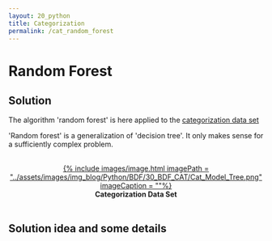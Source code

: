 ```yaml
---
layout: 20_python
title: Categorization
permalink: /cat_random_forest
---
```



# Random Forest

## Solution 

The algorithm 'random forest' is here applied to the [categorization data set](cat_data_set) 

'Random forest' is a generalization of 'decision tree'. It only makes sense for a sufficiently complex problem.


<br>
<center>
<a href="time_series_tooltip">
{% include images/image.html imagePath = "../assets/images/img_blog/Python/BDF/30_BDF_CAT/Cat_Model_Tree.png" imageCaption =  ""%}
</a>
<br><b>
Categorization Data Set
</b><br>
</center>
<br>


## Solution idea and some details 

 